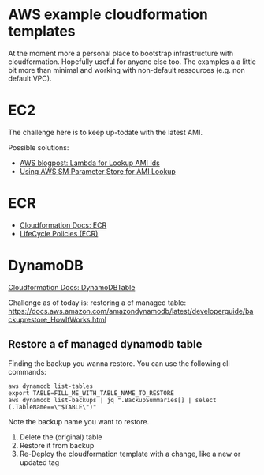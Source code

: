 AWS example cloudformation templates
====================================

At the moment more a personal place to bootstrap infrastructure with cloudformation. Hopefully useful for anyone else too.
The examples a a little bit more than minimal and working with non-default ressources (e.g. non default VPC).

# EC2

The challenge here is to keep up-todate with the latest AMI.

Possible solutions:

- [AWS blogpost: Lambda for Lookup AMI Ids](https://docs.aws.amazon.com/AWSCloudFormation/latest/UserGuide/walkthrough-custom-resources-lambda-lookup-amiids.html)
- [Using AWS SM Parameter Store for AMI Lookup](
https://aws.amazon.com/blogs/compute/query-for-the-latest-amazon-linux-ami-ids-using-aws-systems-manager-parameter-store/)

# ECR

 - [Cloudformation Docs: ECR](https://docs.aws.amazon.com/de_de/AWSCloudFormation/latest/UserGuide/aws-resource-ecr-repository.html)
 - [LifeCycle Policies (ECR)](https://docs.aws.amazon.com/AmazonECR/latest/userguide/lp_creation.html)

# DynamoDB

[Cloudformation Docs: DynamoDBTable](https://docs.aws.amazon.com/de_de/AWSCloudFormation/latest/UserGuide/aws-resource-dynamodb-table.html)

Challenge as of today is: restoring a cf managed table:
https://docs.aws.amazon.com/amazondynamodb/latest/developerguide/backuprestore_HowItWorks.html

## Restore a cf managed dynamodb table

Finding the backup you wanna restore. You can use the following cli commands:
```
aws dynamodb list-tables
export TABLE=FILL_ME_WITH_TABLE_NAME_TO_RESTORE
aws dynamodb list-backups | jq ".BackupSummaries[] | select (.TableName==\"$TABLE\")"
```
Note the backup name you want to restore.

1. Delete the (original) table
2. Restore it from backup
3. Re-Deploy the cloudformation template with a change, like a new or updated tag

